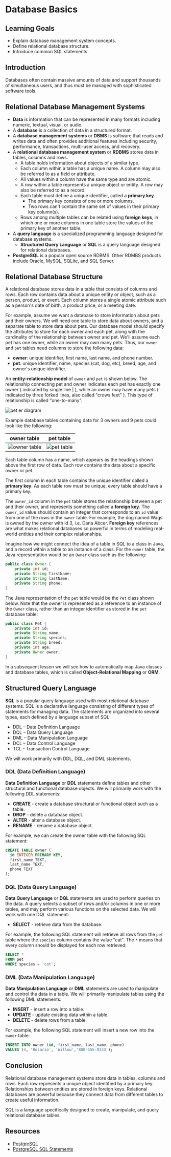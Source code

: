 # Database Basics

## Learning Goals

- Explain database management system concepts.
- Define relational database structure.
- Introduce common SQL statements.

## Introduction

Databases often contain massive amounts of data and support thousands of
simultaneous users, and thus must be managed with sophisticated software tools.

## Relational Database Management Systems

- **Data** is information that can be represented in many formats including
  numeric, textual, visual, or audio.
- A **database** is a collection of data in a structured format.
- A **database management systems** or **DBMS** is software that reads and
  writes data and often provides additional features including security,
  performance, transactions, multi-user access, and recovery.
- A **relational database management system** or **RDBMS** stores data in
  tables, columns and rows.
  - A table holds information about objects of a similar type.
  - Each column within a table has a unique name. A column may also be referred
    to as a field or attribute.
  - All values within a column have the same type and are atomic.
  - A row within a table represents a unique object or entity. A row may also be
    referred to as a record.
  - Each table must define a unique identifier, called a **primary key**.
    - The primary key consists of one or more columns.
    - Two rows can't contain the same set of values in their primary key
      column(s).
  - Rows among multiple tables can be related using **foreign keys**, in which
    one or more columns in one table store the values of the primary key of
    another table.
- A **query language** is a specialized programming language designed for
  database systems.
  - **Structured Query Language** or **SQL** is a query language designed for
    relational databases.
- **PostgreSQL** is a popular open source RDBMS. Other RDMBS products include
  Oracle, MySQL, SQLite, and SQL Server.

## Relational Database Structure

A relational database stores data in a table that consists of columns and rows.
Each row contains data about a unique entity or object, such as a person,
product, or event. Each column stores a single atomic attribute such as a
person's date of birth, a product price, or a meeting date.

For example, assume we want a database to store information about pets and their
owners. We will need one table to store data about owners, and a separate table
to store data about pets. Our database model should specify the attributes to
store for each owner and each pet, along with the cardinality of the
relationship between owner and pet. We'll assume each pet has one owner, while
an owner may own many pets. Thus, our `owner` and `pet` tables need columns to
store the following data:

- **owner**: unique identifier, first name, last name, and phone number.
- **pet**: unique identifier, name, species (cat, dog, etc), breed, age, and
  owner's unique identifier.

An **entity-relationship model** of `owner` and `pet` is shown below. The
relationship connecting pet and owner indicates each pet has exactly one owner (
indicated by single line | ), while an owner may have many pets ( indicated by
three forked lines, also called "crows feet" ). This type of relationship is
called "one-to-many".

![pet er diagram](https://curriculum-content.s3.amazonaws.com/6036/database-basics/pet_erd.png)

Example database tables containing data for 3 owners and 9 pets could look like
the following:

| owner table                                                                                      | pet table                                                                                    |
| ------------------------------------------------------------------------------------------------ | -------------------------------------------------------------------------------------------- |
| ![owner table](https://curriculum-content.s3.amazonaws.com/6036/database-basics/owner_table.png) | ![pet table](https://curriculum-content.s3.amazonaws.com/6036/database-basics/pet_table.png) |

Each table column has a name, which appears as the headings shown above the
first row of data. Each row contains the data about a specific owner or pet.

The first column in each table contains the unique identifier called a **primary
key**. As each table row must be unique, every table should have a primary key.

The `owner_id` column in the `pet` table stores the relationship between a pet
and their owner, and represents something called a **foreign key**. The
`owner_id` value should contain an integer that corresponds to an `id` value
from one of the rows in the `owner` table. For example, the dog named Wags is
owned by the owner with id 3, i.e. Dana Abcer. **Foreign key** references are
what makes relational databases so powerful in terms of modeling real-world
entities and their complex relationships.

Imagine how we might connect the idea of a table in SQL to a class in Java, and
a record within a table to an instance of a class. For the `owner` table, the
Java representation would be an `Owner` class such as the following:

```java
public class Owner {
    private int id;
    private String firstName;
    private String lastName;
    private String phone;
}
```

The Java representation of the `pet` table would be the `Pet` class shown below.
Note that the owner is represented as a reference to an instance of the `Owner`
class, rather than an integer identifier as stored in the `pet` database table:

```java
public class Pet {
    private int id;
    private String name;
    private String species;
    private String breed;
    private int age;
    private Owner owner;
}
```

In a subsequent lesson we will see how to automatically map Java classes and
database tables, which is called **Object-Relational Mapping** or **ORM**.

## Structured Query Language

**SQL** is a popular query language used with most relational database systems.
SQL is a declarative language consisting of different types of statements for
managing data. The statements are organized into several types, each defined by
a language subset of SQL:

- DDL – Data Definition Language
- DQL – Data Query Language
- DML – Data Manipulation Language
- DCL – Data Control Language
- TCL - Transaction Control Language

We will work primarily with DDL, DQL, and DML statements.

### DDL (Data Definition Language)

**Data Definition Language** or **DDL** statements define tables and other
structural and functional database objects. We will primarily work with the
following DDL statements:

- **CREATE** - create a database structural or functional object such as a
  table.
- **DROP** - delete a database object.
- **ALTER** - alter a database object.
- **RENAME** - rename a database object.

For example, we can create the owner table with the following SQL statement:

```sql
CREATE TABLE owner (
  id INTEGER PRIMARY KEY,
  first_name TEXT,
  last_name TEXT,
  phone TEXT
);
```

### DQL (Data Query Language)

**Data Query Language** or **DQL** statements are used to perform queries on the
data. A query selects a subset of rows and/or columns in one or more tables, and
may perform various functions on the selected data. We will work with one DQL
statement:

- **SELECT** - retrieve data from the database.

For example, the following SQL statement will retrieve all rows from the `pet`
table where the `species` column contains the value "cat". The `*` means that
every column should be displayed for each row retrieved:

```sql
SELECT *
FROM pet
WHERE species = 'cat';
```

### DML (Data Manipulation Language)

**Data Manipulation Language** or **DML** statements are used to manipulate and
control the data in a table. We will primarily manipulate tables using the
following DML statements:

- **INSERT** - insert a row into a table.
- **UPDATE** - update existing data within a table.
- **DELETE** - delete rows from a table.

For example, the following SQL statement will insert a new row into the `owner`
table:

```sql
INSERT INTO owner (id, first_name, last_name, phone)
VALUES (4, 'Rosario', 'Willow','800-555-0333');
```

## Conclusion

Relational database management systems store data in tables, columns and rows.
Each row represents a unique object identified by a primary key. Relationships
between entities are stored in foreign keys. Relational databases are powerful
because they connect data from different tables to create useful information.

SQL is a language specifically designed to create, manipulate, and query
relational database tables.

## Resources

- [PostgreSQL](https://www.postgresql.org/)
- [PostgreSQL SQL Statements](https://www.postgresql.org/docs/current/sql-commands.html)
